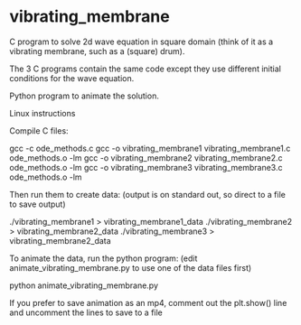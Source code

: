 # vibrating_membrane

C program to solve 2d wave equation in square domain (think of it as a vibrating 
membrane, such as a (square) drum).

The 3 C programs contain the same code except they use different initial
conditions for the wave equation.

Python program to animate the solution.


Linux instructions

Compile C files:

gcc -c ode_methods.c
gcc -o vibrating_membrane1 vibrating_membrane1.c ode_methods.o -lm
gcc -o vibrating_membrane2 vibrating_membrane2.c ode_methods.o -lm
gcc -o vibrating_membrane3 vibrating_membrane3.c ode_methods.o -lm

Then run them to create data:
(output is on standard out, so direct to a file to save output)

./vibrating_membrane1 > vibrating_membrane1_data
./vibrating_membrane2 > vibrating_membrane2_data
./vibrating_membrane3 > vibrating_membrane2_data

To animate the data, run the python program:
(edit animate_vibrating_membrane.py to use one of the data files first)

python animate_vibrating_membrane.py

If you prefer to save animation as an mp4, comment out the plt.show() line
and uncomment the lines to save to a file
